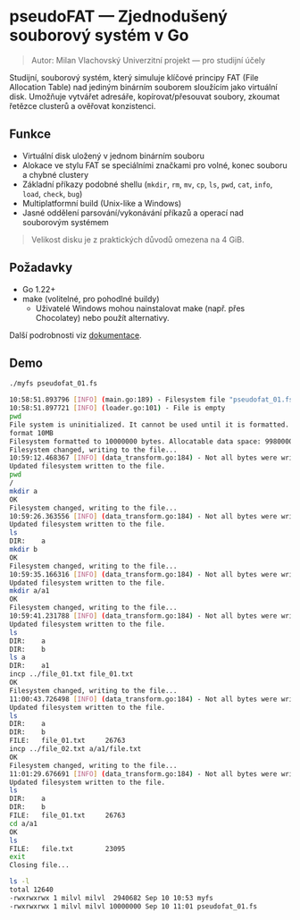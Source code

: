 # pseudoFAT — Zjednodušený souborový systém v Go

> Autor: Milan Vlachovský 
> Univerzitní projekt — pro studijní účely

Studijní, souborový systém, který simuluje klíčové principy FAT (File Allocation Table) nad jediným binárním souborem sloužícím jako virtuální disk. Umožňuje vytvářet adresáře, kopírovat/přesouvat soubory, zkoumat řetězce clusterů a ověřovat konzistenci.

## Funkce

- Virtuální disk uložený v jednom binárním souboru
- Alokace ve stylu FAT se speciálními značkami pro volné, konec souboru a chybné clustery
- Základní příkazy podobné shellu (`mkdir`, `rm`, `mv`, `cp`, `ls`, `pwd`, `cat`, `info`, `load`, `check`, `bug`)
- Multiplatformní build (Unix-like a Windows)
- Jasné oddělení parsování/vykonávání příkazů a operací nad souborovým systémem

> Velikost disku je z praktických důvodů omezena na 4 GiB.

## Požadavky

- Go 1.22+
- make (volitelné, pro pohodlné buildy)
    - Uživatelé Windows mohou nainstalovat make (např. přes Chocolatey) nebo použít alternativy.

Další podrobnosti viz [dokumentace](docs/doc_cz.md).

## Demo

```bash
./myfs pseudofat_01.fs

10:58:51.893796 [INFO] (main.go:189) - Filesystem file "pseudofat_01.fs" does not exist, creating it...
10:58:51.897721 [INFO] (loader.go:101) - File is empty
pwd
File system is uninitialized. It cannot be used until it is formatted.
format 10MB
Filesystem formatted to 10000000 bytes. Allocatable data space: 9980000 bytes
Filesystem changed, writing to the file...
10:59:12.468367 [INFO] (data_transform.go:184) - Not all bytes were written to the file (written: 9999991, expected: 10000000). Padding the rest with '\0'.
Updated filesystem written to the file.
pwd
/
mkdir a
OK
Filesystem changed, writing to the file...
10:59:26.363556 [INFO] (data_transform.go:184) - Not all bytes were written to the file (written: 9999991, expected: 10000000). Padding the rest with '\0'.
Updated filesystem written to the file.
ls
DIR:    a
mkdir b
OK
Filesystem changed, writing to the file...
10:59:35.166316 [INFO] (data_transform.go:184) - Not all bytes were written to the file (written: 9999991, expected: 10000000). Padding the rest with '\0'.
Updated filesystem written to the file.
mkdir a/a1
OK
Filesystem changed, writing to the file...
10:59:41.231788 [INFO] (data_transform.go:184) - Not all bytes were written to the file (written: 9999991, expected: 10000000). Padding the rest with '\0'.
Updated filesystem written to the file.
ls
DIR:    a
DIR:    b
ls a
DIR:    a1
incp ../file_01.txt file_01.txt
OK
Filesystem changed, writing to the file...
11:00:43.726498 [INFO] (data_transform.go:184) - Not all bytes were written to the file (written: 9999991, expected: 10000000). Padding the rest with '\0'.
Updated filesystem written to the file.
ls
DIR:    a
DIR:    b
FILE:   file_01.txt     26763
incp ../file_02.txt a/a1/file.txt
OK
Filesystem changed, writing to the file...
11:01:29.676691 [INFO] (data_transform.go:184) - Not all bytes were written to the file (written: 9999991, expected: 10000000). Padding the rest with '\0'.
Updated filesystem written to the file.
ls
DIR:    a
DIR:    b
FILE:   file_01.txt     26763
cd a/a1
OK
ls
FILE:   file.txt        23095
exit
Closing file...

ls -l
total 12640
-rwxrwxrwx 1 milvl milvl  2940682 Sep 10 10:53 myfs
-rwxrwxrwx 1 milvl milvl 10000000 Sep 10 11:01 pseudofat_01.fs
```
